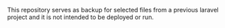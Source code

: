 This repository serves as backup for selected files from a previous laravel project and it is not intended to be deployed or run.